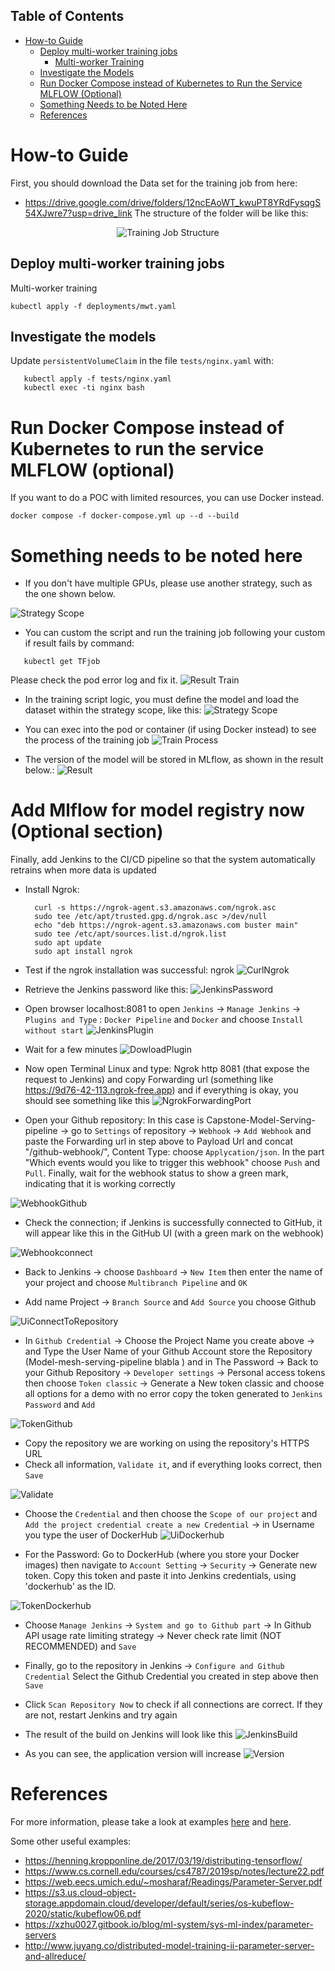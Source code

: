 ## Table of Contents
- [How-to Guide](#how-to-guide)
  - [Deploy multi-worker training jobs](#deploy-multi-worker-training-jobs)
    - [Multi-worker Training](#multi-worker-training)
  - [Investigate the Models](#investigate-the-models)
  - [Run Docker Compose instead of Kubernetes to Run the Service MLFLOW (Optional)](#run-docker-compose-instead-of-kubernetes-to-run-the-service-mlflow-optional)
  - [Something Needs to be Noted Here](#something-needs-to-be-noted-here)
  - [References](#references)



# How-to Guide
First, you should download the Data set for the training job from here: 
- https://drive.google.com/drive/folders/12ncEAoWT_kwuPT8YRdFysqgS54XJwre7?usp=drive_link
The structure of the folder will be like this:

<div align="center">
  <img src="https://github.com/HungNguyenDev1511/Car-detection-serving-model/blob/refactor/images/structure_training.png" alt="Training Job Structure">
</div>

## Deploy multi-worker training jobs

Multi-worker training
 ``` shell
 kubectl apply -f deployments/mwt.yaml
 ```

## Investigate the models

Update `persistentVolumeClaim` in the file `tests/nginx.yaml` with:

 ```shell
    kubectl apply -f tests/nginx.yaml
    kubectl exec -ti nginx bash
 ```
# Run Docker Compose instead of Kubernetes to run the service MLFLOW (optional)
 If you want to do a POC with limited resources, you can use Docker instead.
 ```shell
 docker compose -f docker-compose.yml up --d --build
 ```

# Something needs to be noted here
- If you don't have multiple GPUs, please use another strategy, such as the one shown below.

![Strategy Scope](https://github.com/HungNguyenDev1511/Car-detection-serving-model/blob/refactor/images/strategy.png)
- You can custom the script and run the training job following your custom if result fails by command: 
 ```shell
    kubectl get TFjob
 ```
 Please check the pod error log and fix it.
![Result Train ](https://github.com/HungNguyenDev1511/Car-detection-serving-model/blob/refactor/images/result_train_pod.png) 

- In the training script logic, you must define the model and load the dataset within the strategy scope, like this:
![Strategy Scope](https://github.com/HungNguyenDev1511/Car-detection-serving-model/blob/refactor/images/strategy_scope.png)

- You can exec into the pod or container (if using Docker instead) to see the process of the training job
![Train Process](https://github.com/HungNguyenDev1511/Car-detection-serving-model/blob/refactor/images/train_process.png)
- The version of the model will be stored in MLflow, as shown in the result below.:
![Result](https://github.com/HungNguyenDev1511/Car-detection-serving-model/blob/refactor/images/mlflow%20_modelregistry.png)


# Add Mlflow for model registry now (Optional section)

Finally, add Jenkins to the CI/CD pipeline so that the system automatically retrains when more data is updated
- Install Ngrok: 
  ```shell
    curl -s https://ngrok-agent.s3.amazonaws.com/ngrok.asc 
    sudo tee /etc/apt/trusted.gpg.d/ngrok.asc >/dev/null
    echo "deb https://ngrok-agent.s3.amazonaws.com buster main" 
    sudo tee /etc/apt/sources.list.d/ngrok.list 
    sudo apt update  
    sudo apt install ngrok
  ```

  
- Test if the ngrok installation was successful: ngrok
![CurlNgrok](https://github.com/HungNguyenDev1511/Car-detection-serving-model/blob/refactor/images/ngrok.png)

- Retrieve the Jenkins password like this:
![JenkinsPassword](https://github.com/HungNguyenDev1511/Car-detection-serving-model/blob/refactor/images/password_jenkins.png)

- Open browser localhost:8081 to open `Jenkins` -> `Manage Jenkins` -> `Plugins and Type` : `Docker Pipeline` and `Docker` and choose `Install without start` 
![JenkinsPlugin](https://github.com/HungNguyenDev1511/Car-detection-serving-model/blob/refactor/images/instal_docker_jenkins.png)
- Wait for a few minutes
![DowloadPlugin](https://github.com/HungNguyenDev1511/Car-detection-serving-model/blob/refactor/images/install_docker_success.png)

- Now open Terminal Linux and type: Ngrok http 8081 (that expose the request to Jenkins) and copy Forwarding url (something like https://9d76-42-113.ngrok-free.app) and if everything is okay, you should see something like this
![NgrokForwardingPort](https://github.com/HungNguyenDev1511/Car-detection-serving-model/blob/refactor/images/ngrok_forwarding.png)


- Open your Github repository: In this case is Capstone-Model-Serving-pipeline -> go to `Settings` of repository -> `Webhook` -> `Add Webhook` and paste the Forwarding url in step above to Payload Url and concat "/github-webhook/", Content Type: choose `Applycation/json`. In the part "Which events would you like to trigger this webhook" choose `Push` and `Pull`. Finally, wait for the webhook status to show a green mark, indicating that it is working correctly

![WebhookGithub](https://github.com/HungNguyenDev1511/Car-detection-serving-model/blob/refactor/images/webhook_github.png)

- Check the connection; if Jenkins is successfully connected to GitHub, it will appear like this in the GitHub UI (with a green mark on the webhook)

![Webhookconnect](https://github.com/HungNguyenDev1511/Car-detection-serving-model/blob/refactor/images/result_connect_jenkins_github.png)

- Back to Jenkins -> choose `Dashboard` -> `New Item` then enter the name of your project and choose `Multibranch Pipeline` and `OK`

- Add name Project -> `Branch Source` and `Add Source` you choose Github 

![UiConnectToRepository](https://github.com/HungNguyenDev1511/Car-detection-serving-model/blob/refactor/images/add_credential.png)

- In `Github Credential` -> Choose the Project Name you create above -> and Type the User Name of your Github Account store the Repository (Model-mesh-serving-pipeline blabla ) and in The Password -> Back to your Github Repository -> `Developer settings` -> Personal access tokens then choose `Token classic` -> Generate a New token classic and choose all options for a demo with no error copy the token generated to `Jenkins Password` and `Add`

![TokenGithub](https://github.com/HungNguyenDev1511/Car-detection-serving-model/blob/refactor/images/github_tokens.png)

- Copy the repository we are working on using the repository's HTTPS URL
- Check all information, `Validate it`, and if everything looks correct, then `Save`

![Validate](https://github.com/HungNguyenDev1511/Car-detection-serving-model/blob/refactor/images/validate_connect_repo.png)

- Choose the `Credential` and then choose the `Scope of our project` and `Add the project credential create a new Credential` -> in Username you type the user of DockerHub
![UiDockerhub](https://github.com/HungNguyenDev1511/Car-detection-serving-model/blob/refactor/images/add_credential_dockerhub.png)


- For the Password: Go to DockerHub (where you store your Docker images) then navigate to `Account Setting` -> `Security` -> Generate new token. Copy this token and paste it into Jenkins credentials, using 'dockerhub' as the ID. 

![TokenDockerhub](https://github.com/HungNguyenDev1511/Car-detection-serving-model/blob/refactor/images/generate_token_docker_hub.png)

- Choose `Manage Jenkins` -> `System and go to Github part` -> In Github API usage rate limiting strategy -> Never check rate limit (NOT RECOMMENDED) and `Save` 
- Finally, go to the repository in Jenkins -> `Configure and Github Credential` Select the Github Credential you created in step above then `Save` 
- Click `Scan Repository Now` to check if all connections are correct. If they are not, restart Jenkins and try again

- The result of the build on Jenkins will look like this
![JenkinsBuild](https://github.com/HungNguyenDev1511/Car-detection-serving-model/blob/refactor/images/ui_build_jenkins.png)

- As you can see, the application version will increase
![Version](https://github.com/HungNguyenDev1511/Car-detection-serving-model/blob/refactor/images/result_push_dockerhub.png)

# References

For more information, please take a look at examples [here](https://github.com/kubeflow/training-operator/tree/master/examples) and [here](https://github.com/kubeflow/examples/tree/master/github_issue_summarization).

Some other useful examples:
- https://henning.kropponline.de/2017/03/19/distributing-tensorflow/
- https://www.cs.cornell.edu/courses/cs4787/2019sp/notes/lecture22.pdf
- https://web.eecs.umich.edu/~mosharaf/Readings/Parameter-Server.pdf
- https://s3.us.cloud-object-storage.appdomain.cloud/developer/default/series/os-kubeflow-2020/static/kubeflow06.pdf
- https://xzhu0027.gitbook.io/blog/ml-system/sys-ml-index/parameter-servers
- http://www.juyang.co/distributed-model-training-ii-parameter-server-and-allreduce/
